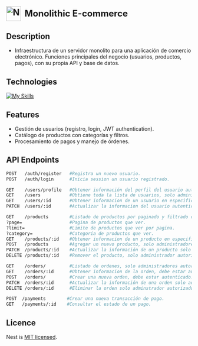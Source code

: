 <h1 style="font-size: 24px; font-weight: bold; display:flex; align-items: center; justify-content: left; gap: 10px">
    <img src="https://nestjs.com/img/logo-small.svg" width="40" alt="Nest Logo" />
    Monolithic E-commerce
</h1>

## Description
- Infraestructura de un servidor monolito para una aplicación de comercio electrónico. Funciones principales del negocio (usuarios, productos, pagos), con su propia API y base de datos.
## Technologies
[![My Skills](https://skillicons.dev/icons?i=nestjs,typescript,prisma,docker,postgres,&perline=6)](https://skillicons.dev)
## Features
- Gestión de usuarios (registro, login, JWT authentication).
- Catálogo de productos con categorías y filtros.
- Procesamiento de pagos y manejo de órdenes.
## API Endpoints
```bash
POST   /auth/register   #Registra un nuevo usuario.
POST   /auth/login      #Inicia session un usuario registrado.

GET    /users/profile   #Obtener información del perfil del usuario autenticado.
GET    /users           #Obtiene toda la lista de usuarios, solo administradores autorizados.
GET    /users/:id       #Obtener informacion de un usuario en especifico mediante id.
PATCH  /users/:id       #Actualizar la informacion del usuario autenticado mediante id.

GET    /products        #Listado de productos por paginado y filtrado de categorias.
?page=                  #Pagina de productos que ver.
?limit=                 #Limite de productos que ver por pagina.
?category=              #Categoria de productos que ver.
GET    /products/:id    #Obtener informacion de un producto en especifico mediante id.
POST   /products        #Agregar un nuevo producto, solo administradores autorizados.
PATCH  /products/:id    #Actualizar la información de un producto solo adminstrador autorizado.
DELETE /products/:id    #Remover el producto, solo administrador autorizado.

GET	   /orders/		    #Listado de ordenes, solo administradores autorizados.
GET	   /orders/:id	    #Obtener informacion de la orden, debe estar autenticado.
POST   /orders/		    #Crear una nueva orden, debe estar autenticado.
PATCH  /orders/:id	    #Actualizar la información de una orden solo adminstrador autorizado.
DELETE /orders/:id	    #Eliminar la orden solo adminstrador autorizado.

POST  /payments        #Crear una nueva transacción de pago.
GET   /payments/:id    #Consultar el estado de un pago.
```
## Licence
Nest is [MIT licensed](https://github.com/nestjs/nest/blob/master/LICENSE).
